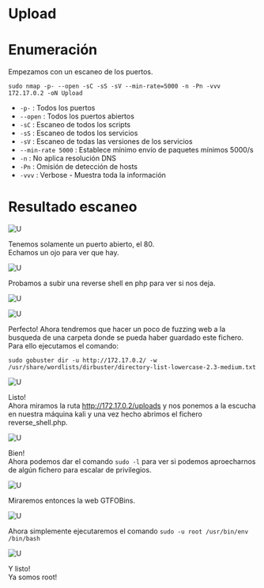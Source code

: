 # Upload

# Enumeración

Empezamos con un escaneo de los puertos.

`sudo nmap -p- --open -sC -sS -sV --min-rate=5000 -n -Pn -vvv 172.17.0.2 -oN Upload`  

- `-p-` : Todos los puertos
- `--open` : Todos los puertos abiertos
- `-sC` : Escaneo de todos los scripts
- `-sS` : Escaneo de todos los servicios
- `-sV` : Escaneo de todas las versiones de los servicios
- `--min-rate 5000` : Establece mínimo envío de paquetes mínimos 5000/s
- `-n` : No aplica resolución DNS
- `-Pn` : Omisión de detección de hosts
- `-vvv` : Verbose - Muestra toda la información

# Resultado escaneo  

![U](https://github.com/giustiand/DockerLabs-Writeups/blob/main/F%C3%A1cil/images/upload/U_1.jpg)   

Tenemos solamente un puerto abierto, el 80.  
Echamos un ojo para ver que hay.  

![U](https://github.com/giustiand/DockerLabs-Writeups/blob/main/F%C3%A1cil/images/upload/U_2.jpg)     

Probamos a subir una reverse shell en php para ver si nos deja.  

![U](https://github.com/giustiand/DockerLabs-Writeups/blob/main/F%C3%A1cil/images/upload/U_3.jpg)    

![U](https://github.com/giustiand/DockerLabs-Writeups/blob/main/F%C3%A1cil/images/upload/U_4.jpg)    

Perfecto! 
Ahora tendremos que hacer un poco de fuzzing web a la busqueda de una carpeta donde se pueda haber guardado este fichero.  
Para ello ejecutamos el comando:  

`sudo gobuster dir -u http://172.17.0.2/ -w /usr/share/wordlists/dirbuster/directory-list-lowercase-2.3-medium.txt`

![U](https://github.com/giustiand/DockerLabs-Writeups/blob/main/F%C3%A1cil/images/upload/U_5.jpg)   

Listo!   
Ahora miramos la ruta http://172.17.0.2/uploads y nos ponemos a la escucha en nuestra máquina kali y una vez hecho abrimos el fichero reverse_shell.php.  

![U](https://github.com/giustiand/DockerLabs-Writeups/blob/main/F%C3%A1cil/images/upload/U_6.jpg)     

Bien!  
Ahora podemos dar el comando `sudo -l` para ver si podemos aproecharnos de algún fichero para escalar de privilegios.  

![U](https://github.com/giustiand/DockerLabs-Writeups/blob/main/F%C3%A1cil/images/upload/U_7.jpg)   

Miraremos entonces la web GTFOBins.  

![U](https://github.com/giustiand/DockerLabs-Writeups/blob/main/F%C3%A1cil/images/upload/U_8.jpg)     

Ahora simplemente ejecutaremos el comando `sudo -u root /usr/bin/env /bin/bash`

![U](https://github.com/giustiand/DockerLabs-Writeups/blob/main/F%C3%A1cil/images/upload/U_9.jpg)     

Y listo!  
Ya somos root!  





